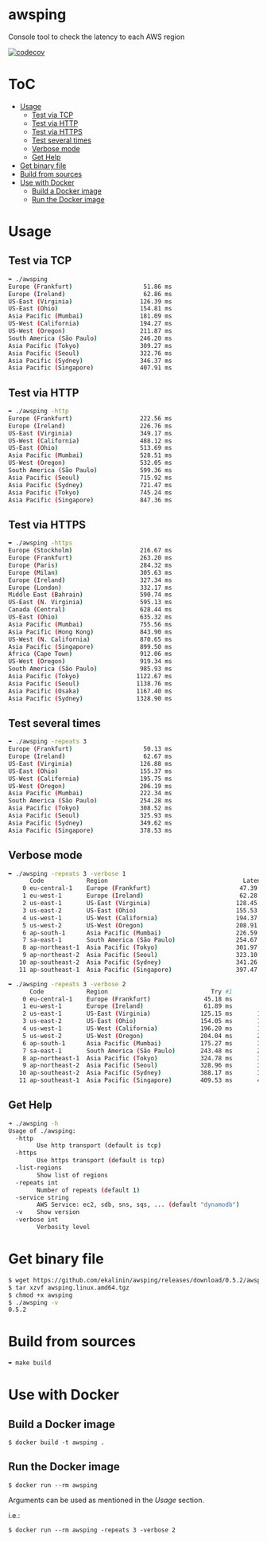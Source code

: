 # awsping
Console tool to check the latency to each AWS region

[![codecov](https://codecov.io/gh/ekalinin/awsping/branch/master/graph/badge.svg)](https://codecov.io/gh/ekalinin/awsping)

# ToC

* [Usage](#usage)
  * [Test via TCP](#test-via-tcp)
  * [Test via HTTP](#test-via-http)
  * [Test via HTTPS](#test-via-https)
  * [Test several times](#test-several-times)
  * [Verbose mode](#verbose-mode)
  * [Get Help](#get-help)
* [Get binary file](#get-binary-file)
* [Build from sources](#build-from-sources)
* [Use with Docker](#use-with-docker)
  * [Build a Docker image](#build-a-docker-image)
  * [Run the Docker image](#run-the-docker-image)

# Usage

## Test via TCP

```bash
➥ ./awsping
Europe (Frankfurt)                    51.86 ms
Europe (Ireland)                      62.86 ms
US-East (Virginia)                   126.39 ms
US-East (Ohio)                       154.81 ms
Asia Pacific (Mumbai)                181.09 ms
US-West (California)                 194.27 ms
US-West (Oregon)                     211.87 ms
South America (São Paulo)            246.20 ms
Asia Pacific (Tokyo)                 309.27 ms
Asia Pacific (Seoul)                 322.76 ms
Asia Pacific (Sydney)                346.37 ms
Asia Pacific (Singapore)             407.91 ms
```

## Test via HTTP

```bash
➥ ./awsping -http
Europe (Frankfurt)                   222.56 ms
Europe (Ireland)                     226.76 ms
US-East (Virginia)                   349.17 ms
US-West (California)                 488.12 ms
US-East (Ohio)                       513.69 ms
Asia Pacific (Mumbai)                528.51 ms
US-West (Oregon)                     532.05 ms
South America (São Paulo)            599.36 ms
Asia Pacific (Seoul)                 715.92 ms
Asia Pacific (Sydney)                721.47 ms
Asia Pacific (Tokyo)                 745.24 ms
Asia Pacific (Singapore)             847.36 ms
```

## Test via HTTPS

```bash
➥ ./awsping -https
Europe (Stockholm)                   216.67 ms
Europe (Frankfurt)                   263.20 ms
Europe (Paris)                       284.32 ms
Europe (Milan)                       305.63 ms
Europe (Ireland)                     327.34 ms
Europe (London)                      332.17 ms
Middle East (Bahrain)                590.74 ms
US-East (N. Virginia)                595.13 ms
Canada (Central)                     628.44 ms
US-East (Ohio)                       635.32 ms
Asia Pacific (Mumbai)                755.56 ms
Asia Pacific (Hong Kong)             843.90 ms
US-West (N. California)              870.65 ms
Asia Pacific (Singapore)             899.50 ms
Africa (Cape Town)                   912.06 ms
US-West (Oregon)                     919.34 ms
South America (São Paulo)            985.93 ms
Asia Pacific (Tokyo)                1122.67 ms
Asia Pacific (Seoul)                1138.76 ms
Asia Pacific (Osaka)                1167.40 ms
Asia Pacific (Sydney)               1328.90 ms
```

## Test several times

```bash
➥ ./awsping -repeats 3
Europe (Frankfurt)                    50.13 ms
Europe (Ireland)                      62.67 ms
US-East (Virginia)                   126.88 ms
US-East (Ohio)                       155.37 ms
US-West (California)                 195.75 ms
US-West (Oregon)                     206.19 ms
Asia Pacific (Mumbai)                222.34 ms
South America (São Paulo)            254.28 ms
Asia Pacific (Tokyo)                 308.52 ms
Asia Pacific (Seoul)                 325.93 ms
Asia Pacific (Sydney)                349.62 ms
Asia Pacific (Singapore)             378.53 ms
```

## Verbose mode

```bash
➥ ./awsping -repeats 3 -verbose 1
      Code            Region                                      Latency
    0 eu-central-1    Europe (Frankfurt)                         47.39 ms
    1 eu-west-1       Europe (Ireland)                           62.28 ms
    2 us-east-1       US-East (Virginia)                        128.45 ms
    3 us-east-2       US-East (Ohio)                            155.53 ms
    4 us-west-1       US-West (California)                      194.37 ms
    5 us-west-2       US-West (Oregon)                          208.91 ms
    6 ap-south-1      Asia Pacific (Mumbai)                     226.59 ms
    7 sa-east-1       South America (São Paulo)                 254.67 ms
    8 ap-northeast-1  Asia Pacific (Tokyo)                      301.97 ms
    9 ap-northeast-2  Asia Pacific (Seoul)                      323.10 ms
   10 ap-southeast-2  Asia Pacific (Sydney)                     341.26 ms
   11 ap-southeast-1  Asia Pacific (Singapore)                  397.47 ms
```

```bash
➥ ./awsping -repeats 3 -verbose 2
      Code            Region                             Try #1          Try #2          Try #3     Avg Latency
    0 eu-central-1    Europe (Frankfurt)               45.18 ms        45.46 ms        45.68 ms        45.44 ms
    1 eu-west-1       Europe (Ireland)                 61.89 ms        62.99 ms        62.98 ms        62.62 ms
    2 us-east-1       US-East (Virginia)              125.15 ms       126.75 ms       126.49 ms       126.13 ms
    3 us-east-2       US-East (Ohio)                  154.05 ms       154.28 ms       153.53 ms       153.96 ms
    4 us-west-1       US-West (California)            196.20 ms       195.05 ms       193.76 ms       195.00 ms
    5 us-west-2       US-West (Oregon)                204.04 ms       203.97 ms       203.84 ms       203.95 ms
    6 ap-south-1      Asia Pacific (Mumbai)           175.27 ms       300.68 ms       172.18 ms       216.05 ms
    7 sa-east-1       South America (São Paulo)       243.48 ms       247.12 ms       248.32 ms       246.31 ms
    8 ap-northeast-1  Asia Pacific (Tokyo)            324.78 ms       312.70 ms       319.02 ms       318.83 ms
    9 ap-northeast-2  Asia Pacific (Seoul)            328.96 ms       327.65 ms       326.17 ms       327.59 ms
   10 ap-southeast-2  Asia Pacific (Sydney)           388.17 ms       347.74 ms       393.58 ms       376.50 ms
   11 ap-southeast-1  Asia Pacific (Singapore)        409.53 ms       403.61 ms       405.84 ms       406.33 ms
```

## Get Help

```bash
➜ ./awsping -h
Usage of ./awsping:
  -http
    	Use http transport (default is tcp)
  -https
    	Use https transport (default is tcp)
  -list-regions
    	Show list of regions
  -repeats int
    	Number of repeats (default 1)
  -service string
    	AWS Service: ec2, sdb, sns, sqs, ... (default "dynamodb")
  -v	Show version
  -verbose int
    	Verbosity level
```

# Get binary file

```bash
$ wget https://github.com/ekalinin/awsping/releases/download/0.5.2/awsping.linux.amd64.tgz
$ tar xzvf awsping.linux.amd64.tgz
$ chmod +x awsping
$ ./awsping -v
0.5.2
```

# Build from sources

```bash
➥ make build
```

# Use with Docker
## Build a Docker image

```
$ docker build -t awsping .
```

## Run the Docker image
```
$ docker run --rm awsping
```

Arguments can be used as mentioned in the _Usage_ section.

i.e.:
```
$ docker run --rm awsping -repeats 3 -verbose 2
```
